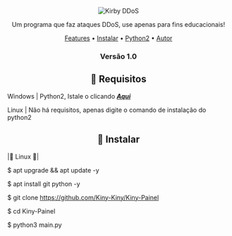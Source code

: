 <p>
<p align="center" ><img alt="Kirby DDoS" src="https://i.postimg.cc/ZqG6Bq1s/R.png"></p>

  <p align="center">
    Um programa que faz ataques DDoS, use apenas para fins educacionais!
  </p>
</p> 



<p align="center">
  <a href="https://github.com/Kiny-Kiny/Kiny-Painel/blob/master/README.md#-features">Features</a> •
  <a href="https://github.com/hamsterdoctor/kirby/files/8884864/Kirby.DoSer.zip">Instalar</a> •
  <a href="https://www.python.org/ftp/python/2.7.15/python-2.7.15.msi">Python2</a> •
  <a href="https://github.com/hamsterdoctor">Autor</a> 
</p>

<h3><p align="center">Versão 1.0</p></h3>
 
<h2 align="center">👀 Requisitos </h2>

Windows | Python2, Istale o clicando [***Aqui***](https://www.python.org/ftp/python/2.7.15/python-2.7.15.msi)


Linux | Não há requisitos, apenas digite o comando de instalação do python2

<h2 align="center">🌸 Instalar </h2>

|🐁 Linux 🐧|


$ apt upgrade && apt update -y


$ apt install git python -y


$ git clone https://github.com/Kiny-Kiny/Kiny-Painel


$ cd Kiny-Painel


$ python3 main.py


